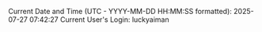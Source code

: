 Current Date and Time (UTC - YYYY-MM-DD HH:MM:SS formatted): 2025-07-27 07:42:27
Current User's Login: luckyaiman
